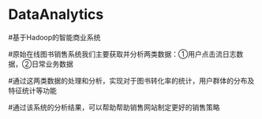 # DataAnalytics
#基于Hadoop的智能商业系统

#原始在线图书销售系统我们主要获取并分析两类数据：①用户点击流日志数据，②日常业务数据

#通过这两类数据的处理和分析，实现对于图书转化率的统计，用户群体的分布及特征统计等功能

#通过该系统的分析结果，可以帮助帮助销售网站制定更好的销售策略
